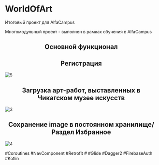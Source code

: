 # WorldOfArt
Итоговый проект для AlfaCampus

Многомодульный проект - выполнен в рамках обучения в AlfaCampus

<h2 align="center">Основной функционал</h2>

<h2 align="center">Регистрация</h2>

![5](https://user-images.githubusercontent.com/102300565/231924752-081174af-6653-4c88-a8e9-0541d10bb8f3.png)

<h2 align="center">Загрузка арт-работ, выставленных в Чикагском музее искусств</h2>

![3](https://user-images.githubusercontent.com/102300565/231924615-087db8fc-8039-4716-a956-774c51df2281.png)

<h2 align="center">Сохранение image в постоянном хранилище/Раздел Избранное</h2>

![4](https://user-images.githubusercontent.com/102300565/231924722-5804610f-b949-43df-80f7-636e7f0151de.png)

#Coroutines #NavComponent #Retrofit # #Glide #Dagger2 #FirebaseAuth #Kotlin

